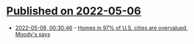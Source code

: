 # [Published on 2022-05-06](index.md)

* [2022-05-06, 00:30:46](https://news.ycombinator.com/item?id=31279809) - [Homes in 97% of U.S. cities are overvalued, Moody's says](https://www.cbsnews.com/news/home-prices-mortgage-rates-moodys-mark-zandi/)
